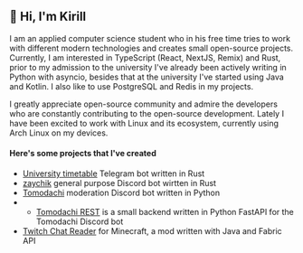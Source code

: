## 👋 Hi, I'm Kirill

I am an applied computer science student who in his free time tries to work with different modern technologies and creates small open-source projects. Currently, I am interested in TypeScript (React, NextJS, Remix) and Rust, prior to my admission to the university I've already been actively writing in Python with asyncio, besides that at the university I've started using Java and Kotlin. I also like to use PostgreSQL and Redis in my projects.

I greatly appreciate open-source community and admire the developers who are constantly contributing to the open-source development. Lately I have been excited to work with Linux and its ecosystem, currently using Arch Linux on my devices.


#### Here's some projects that I've created

 - [University timetable](https://github.com/httport/uni-timetable-bot) Telegram bot written in Rust
 - [zaychik](https://github.com/httport/zaychik) general purpose Discord bot wirtten in Rust
 - [Tomodachi](https://github.com/httport/tomodachi) moderation Discord bot written in Python 
 - - [Tomodachi REST](https://github.com/httport/tomodachi-rest) is a small backend written in Python FastAPI for the Tomodachi Discord bot
 - [Twitch Chat Reader](https://github.com/httport/Twitch-Chat-Reader) for Minecraft, a mod written with Java and Fabric API 

